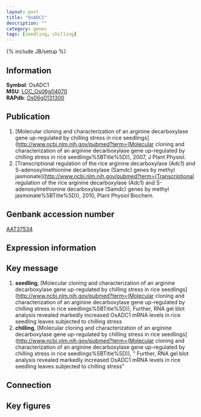 ```yaml
---
layout: post
title: "OsADC1"
description: ""
category: genes
tags: [seedling, chilling]
---
```

{% include JB/setup %}

## Information
__Symbol__: OsADC1  
__MSU__: [LOC_Os06g04070](http://rice.plantbiology.msu.edu/cgi-bin/ORF_infopage.cgi?orf=LOC_Os06g04070)  
__RAPdb__: [Os06g0131300](http://rapdb.dna.affrc.go.jp/viewer/gbrowse_details/irgsp1?name=Os06g0131300)  

## Publication
1. [Molecular cloning and characterization of an arginine decarboxylase gene up-regulated by chilling stress in rice seedlings](http://www.ncbi.nlm.nih.gov/pubmed?term=(Molecular cloning and characterization of an arginine decarboxylase gene up-regulated by chilling stress in rice seedlings%5BTitle%5D)), 2007, J Plant Physiol.
2. [Transcriptional regulation of the rice arginine decarboxylase (Adc1) and S-adenosylmethionine decarboxylase (Samdc) genes by methyl jasmonate](http://www.ncbi.nlm.nih.gov/pubmed?term=(Transcriptional regulation of the rice arginine decarboxylase (Adc1) and S-adenosylmethionine decarboxylase (Samdc) genes by methyl jasmonate%5BTitle%5D)), 2010, Plant Physiol Biochem.

## Genbank accession number
[AAT37534](http://www.ncbi.nlm.nih.gov/nuccore/AAT37534)

## Expression information

## Key message
1. __seedling__, [Molecular cloning and characterization of an arginine decarboxylase gene up-regulated by chilling stress in rice seedlings](http://www.ncbi.nlm.nih.gov/pubmed?term=(Molecular cloning and characterization of an arginine decarboxylase gene up-regulated by chilling stress in rice seedlings%5BTitle%5D)),  Further, RNA gel blot analysis revealed markedly increased OsADC1 mRNA levels in rice seedling leaves subjected to chilling stress
2. __chilling__, [Molecular cloning and characterization of an arginine decarboxylase gene up-regulated by chilling stress in rice seedlings](http://www.ncbi.nlm.nih.gov/pubmed?term=(Molecular cloning and characterization of an arginine decarboxylase gene up-regulated by chilling stress in rice seedlings%5BTitle%5D)), " Further, RNA gel blot analysis revealed markedly increased OsADC1 mRNA levels in rice seedling leaves subjected to chilling stress"

## Connection

## Key figures


